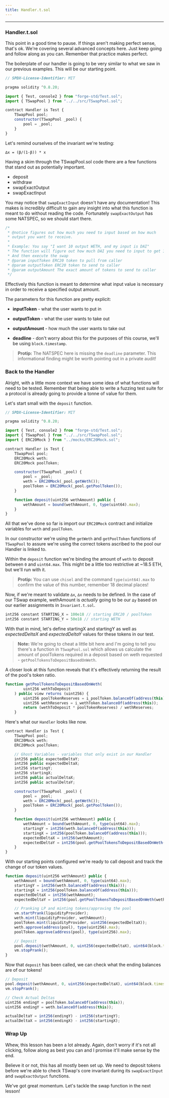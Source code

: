```yaml
---
title: Handler.t.sol
---
```


---

### Handler.t.sol

This point in a good time to pause. If things aren't making perfect sense, that's ok. We're covering several advanced concepts here. Just keep going and follow along as you can. Remember that practice makes perfect.

The boilerplate of our handler is going to be very similar to what we saw in our previous examples. This will be our starting point.

```js
// SPDX-License-Identifier: MIT

pragma solidity ^0.8.20;

import { Test, console2 } from "forge-std/Test.sol";
import { TSwapPool } from "../../src/TSwapPool.sol";

contract Handler is Test {
    TSwapPool pool;
    constructor(TSwapPool _pool) {
        pool = _pool;
    }
}
```

Let's remind ourselves of the invariant we're testing:

```
∆x = (β/(1-β)) * x
```

Having a skim through the TSwapPool.sol code there are a few functions that stand out as potentially important.

- deposit
- withdraw
- swapExactOutput
- swapExactInput

You may notice that `swapExactInput` doesn't have any documentation! This makes is incredibly difficult to gain any insight into what this function is meant to do without reading the code. Fortunately `swapExactOutput` has some NATSPEC, so we should start there.

```js
/*
 * @notice figures out how much you need to input based on how much
 * output you want to receive.
 *
 * Example: You say "I want 10 output WETH, and my input is DAI"
 * The function will figure out how much DAI you need to input to get 10 WETH
 * And then execute the swap
 * @param inputToken ERC20 token to pull from caller
 * @param outputToken ERC20 token to send to caller
 * @param outputAmount The exact amount of tokens to send to caller
 */
```

Effectively this function is meant to determine what input value is necessary in order to receive a specified output amount.

The parameters for this function are pretty explicit:

- **inputToken** - what the user wants to put in

- **outputToken** - what the user wants to take out

- **outputAmount** - how much the user wants to take out

- **deadline** - don't worry about this for the purposes of this course, we'll be using `block.timestamp`.

> **Protip:** The NATSPEC here is missing the `deadline` parameter. This informational finding might be worth pointing out in a private audit!

### Back to the Handler

Alright, with a little more context we have some idea of what functions will need to be tested. Remember that being able to write a fuzzing test suite for a protocol is already going to provide a tonne of value for them.

Let's start small with the `deposit` function.

```js
// SPDX-License-Identifier: MIT

pragma solidity ^0.8.20;

import { Test, console2 } from "forge-std/Test.sol";
import { TSwapPool } from "../../src/TSwapPool.sol";
import { ERC20Mock } from "../mocks/ERC20Mock.sol";

contract Handler is Test {
    TSwapPool pool;
    ERC20Mock weth;
    ERC20Mock poolToken;

    constructor(TSwapPool _pool) {
        pool = _pool;
        weth = ERC20Mock(_pool.getWeth());
        poolToken = ERC20Mock(_pool.getPoolToken());
    }

    function deposit(uint256 wethAmount) public {
        wethAmount = bound(wethAmount, 0, type(uint64).max);
    }
}
```

All that we've done so far is import our `ERC20Mock` contract and initialize variables for `weth` and `poolToken`.

In our constructor we're using the `getWeth` and `getPoolToken` functions of `TSwapPool` to assure we're using the correct tokens ascribed to the pool our Handler is linked to.

Within the `deposit` function we're binding the amount of `weth` to deposit between `0` and `uint64.max`. This might be a little too restrictive at ~18.5 ETH, but we'll run with it.

> **Protip:** You can use `chisel` and the command `type(uint64).max` to confirm the value of this number, remember 18 decimal places!

Now, if we're meant to validate `∆x`, `∆x` needs to be defined. In the case of our TSwap example, wethAmount is _actually_ going to be our `∆y` based on our earlier assignments in `Invariant.t.sol`.

```js
int256 constant STARTING_X = 100e18 // starting ERC20 / poolToken
int256 constant STARTING_Y = 50e18 // starting WETH
```

With that in mind, let's define startingX and startingY as well as _expectedDeltaX_ and _expectedDeltaY_ values for these tokens in our test.

> **Note:** We're going to cheat a little bit here and I'm going to tell you there's a function in `TSwapPool.sol` which allows us calculate the amount of poolTokens required in a deposit based on weth requested - `getPoolTokensToDepositBasedOnWeth`.

A closer look at this function reveals that it's effectively returning the result of the pool's token ratio.

```js
function getPoolTokensToDepositBasedOnWeth(
        uint256 wethToDeposit
    ) public view returns (uint256) {
        uint256 poolTokenReserves = i_poolToken.balanceOf(address(this));
        uint256 wethReserves = i_wethToken.balanceOf(address(this));
        return (wethToDeposit * poolTokenReserves) / wethReserves;
    }
```

Here's what our `Handler` looks like now.

```js
contract Handler is Test {
    TSwapPool pool;
    ERC20Mock weth;
    ERC20Mock poolToken;

    // Ghost Variables - variables that only exist in our Handler
    int256 public expectedDeltaY;
    int256 public expectedDeltaX;
    int256 startingY;
    int256 startingX;
    int256 public actualDeltaX;
    int256 public actualDeltaY;

    constructor(TSwapPool _pool) {
        pool = _pool;
        weth = ERC20Mock(_pool.getWeth());
        poolToken = ERC20Mock(_pool.getPoolToken());
    }

    function deposit(uint256 wethAmount) public {
        wethAmount = bound(wethAmount, 0, type(uint64).max);
        startingY = int256(weth.balanceOf(address(this)));
        startingX = int256(poolToken.balanceOf(address(this)));
        expectedDeltaX = int256(wethAmount);
        expectedDeltaY = int256(pool.getPoolTokensToDepositBasedOnWeth(wethAmount));
    }
}
```

With our starting points configured we're ready to call deposit and track the change of our token values.

```js
function deposit(uint256 wethAmount) public {
    wethAmount = bound(wethAmount, 0, type(uint64).max);
    startingY = int256(weth.balanceOf(address(this)));
    startingX = int256(poolToken.balanceOf(address(this)));
    expectedDeltaX = int256(wethAmount);
    expectedDeltaY = int256(pool.getPoolTokensToDepositBasedOnWeth(wethAmount));

    // Pranking LP and minting tokens/approving the pool
    vm.startPrank(liquidityProvider);
    weth.mint(liquidityProvider, wethAmount);
    poolToken.mint(liquidityProvider, uint256(expectedDeltaX));
    weth.approve(address(pool), type(uint256).max);
    poolToken.approve(address(pool), type(uint256).max);

    // Deposit
    pool.deposit(wethAmount, 0, uint256(expectedDeltaX), uint64(block.timestamp));
    vm.stopPrank();
}
```

Now that `deposit` has been called, we can check what the ending balances are of our tokens!

```js
// Deposit
pool.deposit(wethAmount, 0, uint256(expectedDeltaX), uint64(block.timestamp));
vm.stopPrank();

// Check Actual Deltas
uint256 endingY = poolToken.balanceOf(address(this));
uint256 endingY = weth.balanceOf(address(this));

actualDeltaY = int256(endingY) - int256(startingY);
actualDeltaX = int256(endingX) - int256(startingX);
```

### Wrap Up

Whew, this lesson has been a lot already. Again, don't worry if it's not all clicking, follow along as best you can and I promise it'll make sense by the end.

Believe it or not, this has all mostly been set up. We need to deposit tokens before we're able to check TSwap's core invariant during its `swapExactInput` and `swapExactOutput` functions.

We've got great momentum. Let's tackle the swap function in the next lesson!
